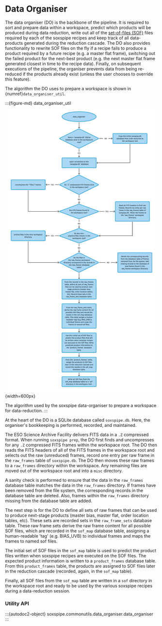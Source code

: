 # Data Organiser

The data organiser (DO) is the backbone of the pipeline. It is required to sort and prepare data within a workspace, predict which products will be produced during data reduction, write out all of the [set-of-files (SOF)](../utils/set_of_files.md) files required by each of the soxspipe recipes and keep track of all data-products generated during the reduction cascade. The DO also provides functionality to rewrite SOF files on the fly if a recipe fails to produce a product required by a future recipe (e.g. a master flat frame), switching out the failed product for the next-best product (e.g. the next master flat frame generated closest in time to the recipe data). Finally, on subsequent executions of the pipeline, the organiser prevents data from being re-reduced if the products already exist (unless the user chooses to override this feature).

The algorithm the DO uses to prepare a workspace is shown in {numref}`data_organiser_util`.

:::{figure-md} data_organiser_util
![](soxs_data_organiser.png){width=600px}

The algorithm used by the soxspipe data-organiser to prepare a workspace for data-reduction.
:::

At the heart of the DO is a SQLite database called `soxspipe.db`. Here, the organiser's bookkeeping is performed, recorded, and maintained.

The ESO Science Archive Facility delivers FITS data in a `.Z` compressed format. When running `soxspipe prep`, the DO first finds and uncompresses for any `.Z` compressed FITS frames within the workspace root. The DO then reads the FITS headers of all of the FITS frames in the workspace root and selects out the raw (unreduced) frames, record one entry per raw frame in the `raw_frames` table of `soxspipe.db`. The DO then moves these raw frames to a `raw_frames` directory within the workspace. Any remaining files are moved out of the workspace root and into a `misc` directory.

A sanity check is performed to ensure that the data in the `raw_frames` database table matches the data in the `raw_frames` directory. If frames have been removed from the file system, the corresponding records in the database table are deleted. Also, frames within the `raw_frames` directory missing from the database table are added.

The next step is for the DO to define all sets of raw frames that can be used to produce next-stage products (master bias, master flat, order location tables, etc). These sets are recorded sets in the `raw_frame_sets` database table. These raw frame sets derive the raw frame content for all possible SOF files, which are recorded in the `sof_map` database table, assigning a human-readable 'tag' (e.g. BIAS_UVB) to individual frames and maps the frames to named sof files. 

The initial set of SOF files in the `sof_map` table is used to predict the product files written when soxspipe recipes are executed on the SOF files. The expected product information is written to a `product_frames` database table. From this `product_frames` table, the products are assigned to SOF files later in the reduction cascade (recorded, again, in the `sof_map` table). 

Finally, all SOF files from the `sof_map`  table are written in a `sof` directory in the workspace root and ready to be used by the various soxspipe recipes during a data-reduction session.


### Utility API

:::{autodoc2-object} soxspipe.commonutils.data_organiser.data_organiser
:::

